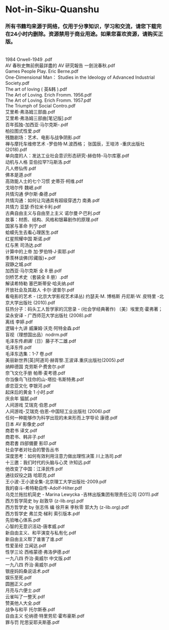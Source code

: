 # Not-in-Siku-Quanshu
### 所有书籍均来源于网络，仅用于分享知识，学习和交流，请您下载完在24小时内删除。资源禁用于商业用途。如果您喜欢资源，请购买正版。<br /><br />

1984 Orwell-1949 .pdf<br />
AV 春秋史無前例最詳盡的 AV 研究報告 一劍浣春秋.pdf<br />
Games People Play. Eric Berne.pdf<br />
One-Dimensional Man： Studies in the Ideology of Advanced Industrial Society.pdf<br />
The art of loving ( 英&韩 ).pdf<br />
The Art of Loving. Erich Fromm. 1956.pdf<br />
The Art of Loving. Erich Fromm. 1957.pdf<br />
The Triumph of Social Contro.pdf<br />
艾里希·弗洛姆三部曲.pdf<br />
艾里希·弗洛姆三部曲[笔记版].pdf<br />
百年孤独-加西亚·马尔克斯-.pdf<br />
柏拉图式性爱.pdf<br />
残酷剧场：艺术、电影与战争阴影.pdf<br />
禅与摩托车维修艺术 -罗伯特·M.波西格； 张国辰，王培沛 -重庆出版社 (2018).pdf<br />
单向度的人：发达工业社会意识形态研究-赫伯特-马尔库塞.pdf<br />
动机与人格 亚伯拉罕?马斯洛.pdf<br />
凡人修仙传.pdf<br />
佛本是道.pdf<br />
高效能人士的七个习惯 史蒂芬·柯维.pdf<br />
戈培尔传 魏岷.pdf<br />
共情沟通 伊尔斯·桑德.pdf<br />
共情沟通：如何让沟通具有超级穿透力 南勇.pdf<br />
共情力 亚瑟·乔拉米卡利.pdf<br />
古典自由主义与自由至上主义 诺尔曼·P·巴利.pdf<br />
故事：材质、结构、风格和银幕剧作的原理.pdf<br />
国家与革命 列宁.pdf<br />
蛤蟆先生去看心理医生.pdf<br />
红星照耀中国 斯诺.pdf<br />
红与黑 司汤达.pdf<br />
计算中的上帝 加·罗伯特·J·索耶.pdf<br />
季羡林谈佛(珍藏版)+.pdf<br />
寂静之城.pdf<br />
加西亚·马尔克斯 全 8 册.pdf<br />
剑桥艺术史（套装全 8 册）.pdf<br />
解读希特勒 塞巴斯蒂安·哈夫纳.pdf<br />
开放社会及其敌人 卡尔·波普尔.pdf<br />
看电影的艺术 - (北京大学影视艺术译丛) 约瑟夫·M. 博格斯 丹尼斯·W. 皮特里 -北京大学出版社 (2010).pdf<br />
狂热分子：码头工人哲学家的沉思录 - (社会学经典著作) 〔美〕埃里克·霍弗著；梁永安译 - 广西师范大学出版社 (2008).pdf<br />
离线 李婷.pdf<br />
逻辑十九讲 威廉姆·沃克·阿特金森.pdf<br />
盲视（理想国出品）nodrm.pdf<br />
毛泽东传*剧画*（日）藤子不二雄.pdf<br />
毛泽东传.pdf<br />
毛泽东选集：1-7 卷.pdf<br />
美丽新世界[英]阿道司·赫胥黎.王波译.重庆出版社(2005).pdf<br />
纳粹德国 克劳斯·P·费舍尔.pdf<br />
奈飞文化手册 帕蒂·麦考德.pdf<br />
你当像鸟飞往你的山-塔拉·韦斯特弗.pdf<br />
虐恋亚文化 李银河.pdf<br />
起床后的黄金 1 小时.pdf<br />
庆余年 猫腻.pdf<br />
人间游戏 艾瑞克·伯恩.pdf<br />
人间游戏-艾瑞克·伯恩-中国轻工业出版社 (2006).pdf<br />
任何一种能够作为科学出现的未来形而上学导论 康德.pdf<br />
日本 AV 影像史.pdf<br />
商君书 译文.pdf<br />
商君书、韩非子.pdf<br />
商君書 四部備要 影印.pdf<br />
社会学者对社会的警告丛书<br />
深度思考：如何有效利用注意力做出理性决策 川上浩司.pdf<br />
十三邀：我们时代的头脑与心灵 许知远.pdf<br />
他改变了中国：江泽民传.pdf<br />
通往奴役之路 哈耶克.pdf<br />
王小波-王小波全集-北京理工大学出版社-2009.pdf<br />
我的奋斗-希特勒自传-Adolf-Hilter.pdf<br />
乌克兰拖拉机简史 - Marina Lewycka -吉林出版集团有限责任公司 (2011).pdf<br />
西方哲学简史 by 赵敦华 (z-lib.org).pdf<br />
西方哲学史 by 张志伟 编 徐开来 李秋零 郭大为 (z-lib.org).pdf<br />
西方哲学史 弗兰克·梯利 索引版本.pdf<br />
先验唯心体系.pdf<br />
心智的无意识活动-唐孝威.pdf<br />
新自由主义、和平演变与私有化.pdf<br />
新自由主义帮了谁害了谁.pdf<br />
性爱圣经 立闻达.pdf<br />
性学三论 西格蒙德·弗洛伊德.pdf<br />
一九八四 乔治·奥威尔 中文版.pdf<br />
一九八四 乔治·奥威尔.pdf<br />
银座妈妈桑说话术.pdf<br />
娱乐至死.pdf<br />
圆圈正义.pdf<br />
月亮与六便士.pdf<br />
云雀叫了一整天.pdf<br />
赞美他人大全.pdf<br />
战争与和平 托尔斯泰.pdf<br />
自由主义 伦纳德·特里劳尼·霍布豪斯.pdf<br />
罪与罚 陀思妥耶夫斯基.pdf<br />


